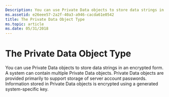```yaml
---
Description: You can use Private Data objects to store data strings in an encrypted form.
ms.assetid: e26eee57-2a2f-40a3-a946-cacda61e0542
title: The Private Data Object Type
ms.topic: article
ms.date: 05/31/2018
---
```


# The Private Data Object Type

You can use Private Data objects to store data strings in an encrypted form. A system can contain multiple Private Data objects. Private Data objects are provided primarily to support storage of server account passwords. Information stored in Private Data objects is encrypted using a generated system-specific key.

 

 



